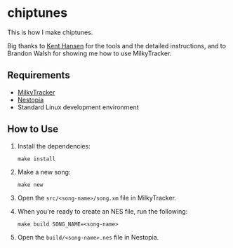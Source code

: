# chiptunes

This is how I make chiptunes.

Big thanks to [Kent Hansen](https://www.youtube.com/watch?v=k4usxbg17Wg) for the tools and the detailed instructions, and to Brandon Walsh for showing me how to use MilkyTracker.

## Requirements

- [MilkyTracker](https://milkytracker.org/)
- [Nestopia](https://nestopia.sourceforge.net/)
- Standard Linux development environment

## How to Use

1.  Install the dependencies:

        make install

2.  Make a new song:

        make new

3.  Open the `src/<song-name>/song.xm` file in MilkyTracker.

4.  When you're ready to create an NES file, run the following:

        make build SONG_NAME=<song-name>

5.  Open the `build/<song-name>.nes` file in Nestopia.
